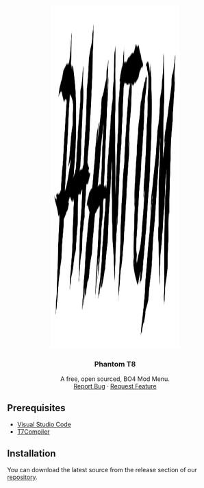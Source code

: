 <div id="top"></div>

<br />
<div align="center">
  <a href="https://github.com/Lurkzy/phantom-t8">
    <img src="images/preview.png" alt="Logo" width="300" height="800">
  </a>
  <h3 align="center">Phantom T8</h3>

  <p align="center">
	A free, open sourced, BO4 Mod Menu.
    <br />
    <a href="https://github.com/Lurkzy/phantom-t8/issues">Report Bug</a>
    ·
    <a href="https://github.com/Lurkzy/phantom-t8/issues">Request Feature</a>
  </p>
</div>

  ## Prerequisites
  <ul>
      <li><a href='https://github.com/Lurkzy/phantom-t8/releases'>Visual Studio Code</a></li>
      <li><a href='https://github.com/Lurkzy/phantom-t8/releases'>T7Compiler</a></li>
  </ul>

  ## Installation
  You can download the latest source from the release section of our <a href='https://github.com/Lurkzy/phantom-t8/releases'>repository</a>.